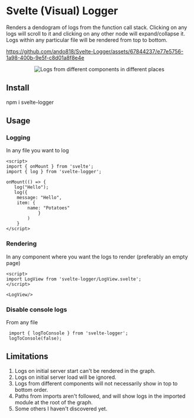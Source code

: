 # Svelte (Visual) Logger

Renders a dendogram of logs from the function call stack. Clicking on any logs will scroll to it and clicking on any other node will expand/collapse it.
Logs within any particular file will be rendered from top to bottom.

https://github.com/ando818/Svelte-Logger/assets/67844237/e77e5756-1a98-400b-9e5f-c8d01a8f8e4e

<p align="center">
  <img src="https://i.imgur.com/YM5iCHc.png" alt="Logs from different components in different places">
</p>

## Install
npm i svelte-logger

## Usage

### Logging 
In any file you want to log
```
<script>
import { onMount } from 'svelte';
import { log } from 'svelte-logger';

onMount(() => {
   log("Hello");
   log({
   	message: "Hello",
	item: {
		name: "Potatoes"
            }
        )
    }
</script>
```
### Rendering 
In any component where you want the logs to render (preferably an empty page)
```
<script>
import LogView from 'svelte-logger/LogView.svelte';	
</script>

<LogView/>
```

### Disable console logs 
From any file
```
 import { logToConsole } from 'svelte-logger';
 logToConsole(false);
```

## Limitations
1. Logs on initial server start can't be rendered in the graph.
2. Logs on initial server load will be ignored.
3. Logs from different components will not necessarily show in top to bottom order.
4. Paths from imports aren't followed, and will show logs in the imported module at the root of the graph.
5. Some others I haven't discovered yet. 
